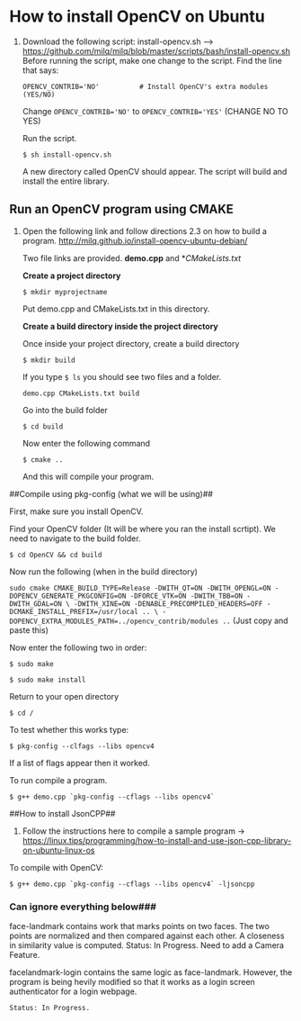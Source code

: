 # How to install OpenCV on Ubuntu

1. Download the following script: install-opencv.sh --> https://github.com/milq/milq/blob/master/scripts/bash/install-opencv.sh
   Before running the script, make one change to the script. Find the line that says:
     
   `OPENCV_CONTRIB='NO'          # Install OpenCV's extra modules (YES/NO)`
    
   Change `OPENCV_CONTRIB='NO'` to `OPENCV_CONTRIB='YES'`   (CHANGE NO TO YES)
   
   Run the script. 
   
   `$ sh install-opencv.sh`
   
   A new directory called OpenCV should appear. The script will build and install the entire library. 

## Run an OpenCV program using CMAKE

1. Open the following link and follow directions 2.3 on how to build a program. http://milq.github.io/install-opencv-ubuntu-debian/

   Two file links are provided. **demo.cpp** and **CMakeLists.txt* 
   
   **Create a project directory**
   
   `$ mkdir myprojectname`
   
   Put demo.cpp and CMakeLists.txt in this directory. 
   
   **Create a build directory inside the project directory**
   
   Once inside your project directory, create a build directory 
   
   `$ mkdir build`
   
   If you type `$ ls` you should see two files and a folder. 
   
   `demo.cpp CMakeLists.txt build`
   
   Go into the build folder 
   
   `$ cd build`
   
   Now enter the following command
   
   `$ cmake ..`
   
   And this will compile your program.


##Compile using pkg-config (what we will be using)##

First, make sure you install OpenCV.

Find your OpenCV folder (It will be where you ran the install scrtipt).
We need to navigate to the build folder. 

`$ cd OpenCV && cd build`

Now run the following (when in the build directory)

`sudo cmake CMAKE_BUILD_TYPE=Release -DWITH_QT=ON -DWITH_OPENGL=ON -DOPENCV_GENERATE_PKGCONFIG=ON -DFORCE_VTK=ON -DWITH_TBB=ON -DWITH_GDAL=ON \
       -DWITH_XINE=ON -DENABLE_PRECOMPILED_HEADERS=OFF -DCMAKE_INSTALL_PREFIX=/usr/local .. \
       -DOPENCV_EXTRA_MODULES_PATH=../opencv_contrib/modules ..` (Just copy and paste this)
       
Now enter the following two in order:

`$ sudo make`

`$ sudo make install`

Return to your open directory

`$ cd /`

To test whether this works type:

`$ pkg-config --clfags --libs opencv4`

If a list of flags appear then it worked. 

To run compile a program. 

``$ g++ demo.cpp `pkg-config --cflags --libs opencv4` ``

##How to install JsonCPP##

1. Follow the instructions here to compile a sample program -> https://linux.tips/programming/how-to-install-and-use-json-cpp-library-on-ubuntu-linux-os

To compile with OpenCV:

``$ g++ demo.cpp `pkg-config --cflags --libs opencv4` -ljsoncpp``

### Can ignore everything below### ####
face-landmark contains work that marks points on two faces. 
The two points are normalized and then compared against each other. 
A closeness in similarity value is computed.
	Status: In Progress. Need to add a Camera Feature. 
	

facelandmark-login contains the same logic as face-landmark. 
However, the program is being hevily modified so that it works as a login screen
authenticator for a login webpage.











	Status: In Progress. 
